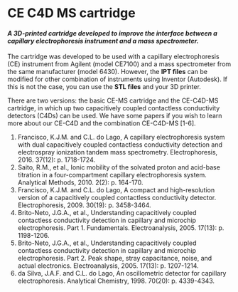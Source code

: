 # CE C4D MS cartridge
#### _A 3D-printed cartridge developed to improve the interface between a capillary electrophoresis instrument and a mass spectrometer._

The cartridge was developed to be used with a capillary electrophoresis (CE) instrument from Agilent (model CE7100) and a mass spectrometer from the same manufacturer (model 6430). However, the __IPT files__ can be modified for other combination of instruments using Inventor (Autodesk). If this is not the case, you can use the __STL files__ and your 3D printer.

There are two versions: the basic CE-MS cartridge and the CE-C4D-MS cartridge, in which up two capacitively coupled contactless conductivity detectors (C4Ds) can be used. We have some papers if you wish to learn more about our CE-C4D and the combination CE-C4D-MS [1-6].

1.	Francisco, K.J.M. and C.L. do Lago, A capillary electrophoresis system with dual capacitively coupled contactless conductivity detection and electrospray ionization tandem mass spectrometry. Electrophoresis, 2016. 37(12): p. 1718-1724.
2.	Saito, R.M., et al., Ionic mobility of the solvated proton and acid-base titration in a four-compartment capillary electrophoresis system. Analytical Methods, 2010. 2(2): p. 164-170.
3.	Francisco, K.J.M. and C.L. do Lago, A compact and high-resolution version of a capacitively coupled contactless conductivity detector. Electrophoresis, 2009. 30(19): p. 3458-3464.
4.	Brito-Neto, J.G.A., et al., Understanding capacitively coupled contactless conductivity detection in capillary and microchip electrophoresis. Part 1. Fundamentals. Electroanalysis, 2005. 17(13): p. 1198-1206.
5.	Brito-Neto, J.G.A., et al., Understanding capacitively coupled contactless conductivity detection in capillary and microchip electrophoresis. Part 2. Peak shape, stray capacitance, noise, and actual electronics. Electroanalysis, 2005. 17(13): p. 1207-1214.
6.	da Silva, J.A.F. and C.L. do Lago, An oscillometric detector for capillary electrophoresis. Analytical Chemistry, 1998. 70(20): p. 4339-4343.
